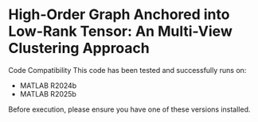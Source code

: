 # High-Order Graph Anchored into Low-Rank Tensor: An Multi-View Clustering Approach

Code Compatibility
This code has been tested and successfully runs on:
- MATLAB R2024b
- MATLAB R2025b
  
Before execution, please ensure you have one of these versions installed.
